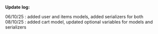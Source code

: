 **Update log:**

06/10/25 : added user and items models, added serializers for both  
08/10/25 : added cart model, updated optional variables for models and serializers  
